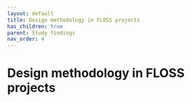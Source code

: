 ```yaml
---
layout: default
title: Design methodology in FLOSS projects
has_children: true
parent: Study findings
nav_order: 4
---
```


# Design methodology in FLOSS projects